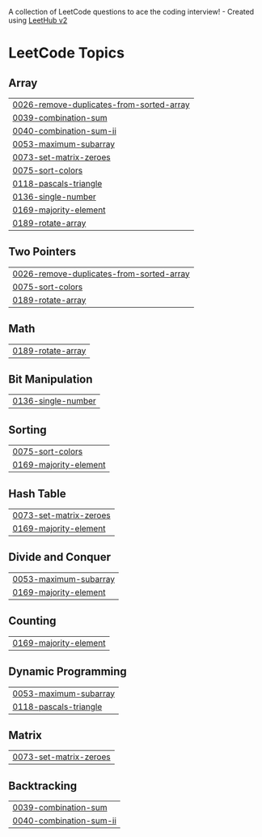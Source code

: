 A collection of LeetCode questions to ace the coding interview! - Created using [LeetHub v2](https://github.com/arunbhardwaj/LeetHub-2.0)
<!---LeetCode Topics Start-->
# LeetCode Topics
## Array
|  |
| ------- |
| [0026-remove-duplicates-from-sorted-array](https://github.com/khanajketan/DSA/tree/master/0026-remove-duplicates-from-sorted-array) |
| [0039-combination-sum](https://github.com/khanajketan/DSA/tree/master/0039-combination-sum) |
| [0040-combination-sum-ii](https://github.com/khanajketan/DSA/tree/master/0040-combination-sum-ii) |
| [0053-maximum-subarray](https://github.com/khanajketan/DSA/tree/master/0053-maximum-subarray) |
| [0073-set-matrix-zeroes](https://github.com/khanajketan/DSA/tree/master/0073-set-matrix-zeroes) |
| [0075-sort-colors](https://github.com/khanajketan/DSA/tree/master/0075-sort-colors) |
| [0118-pascals-triangle](https://github.com/khanajketan/DSA/tree/master/0118-pascals-triangle) |
| [0136-single-number](https://github.com/khanajketan/DSA/tree/master/0136-single-number) |
| [0169-majority-element](https://github.com/khanajketan/DSA/tree/master/0169-majority-element) |
| [0189-rotate-array](https://github.com/khanajketan/DSA/tree/master/0189-rotate-array) |
## Two Pointers
|  |
| ------- |
| [0026-remove-duplicates-from-sorted-array](https://github.com/khanajketan/DSA/tree/master/0026-remove-duplicates-from-sorted-array) |
| [0075-sort-colors](https://github.com/khanajketan/DSA/tree/master/0075-sort-colors) |
| [0189-rotate-array](https://github.com/khanajketan/DSA/tree/master/0189-rotate-array) |
## Math
|  |
| ------- |
| [0189-rotate-array](https://github.com/khanajketan/DSA/tree/master/0189-rotate-array) |
## Bit Manipulation
|  |
| ------- |
| [0136-single-number](https://github.com/khanajketan/DSA/tree/master/0136-single-number) |
## Sorting
|  |
| ------- |
| [0075-sort-colors](https://github.com/khanajketan/DSA/tree/master/0075-sort-colors) |
| [0169-majority-element](https://github.com/khanajketan/DSA/tree/master/0169-majority-element) |
## Hash Table
|  |
| ------- |
| [0073-set-matrix-zeroes](https://github.com/khanajketan/DSA/tree/master/0073-set-matrix-zeroes) |
| [0169-majority-element](https://github.com/khanajketan/DSA/tree/master/0169-majority-element) |
## Divide and Conquer
|  |
| ------- |
| [0053-maximum-subarray](https://github.com/khanajketan/DSA/tree/master/0053-maximum-subarray) |
| [0169-majority-element](https://github.com/khanajketan/DSA/tree/master/0169-majority-element) |
## Counting
|  |
| ------- |
| [0169-majority-element](https://github.com/khanajketan/DSA/tree/master/0169-majority-element) |
## Dynamic Programming
|  |
| ------- |
| [0053-maximum-subarray](https://github.com/khanajketan/DSA/tree/master/0053-maximum-subarray) |
| [0118-pascals-triangle](https://github.com/khanajketan/DSA/tree/master/0118-pascals-triangle) |
## Matrix
|  |
| ------- |
| [0073-set-matrix-zeroes](https://github.com/khanajketan/DSA/tree/master/0073-set-matrix-zeroes) |
## Backtracking
|  |
| ------- |
| [0039-combination-sum](https://github.com/khanajketan/DSA/tree/master/0039-combination-sum) |
| [0040-combination-sum-ii](https://github.com/khanajketan/DSA/tree/master/0040-combination-sum-ii) |
<!---LeetCode Topics End-->